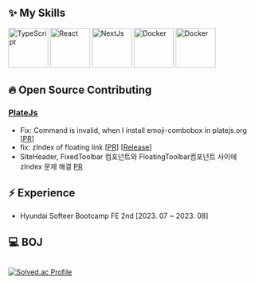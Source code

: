 <!--
icons: https://simpleicons.org/
-->


## ✨ My Skills

<img src="https://github.com/jijiseong/jijiseong/assets/77661228/cbe3f3b1-fbd8-46b3-be9a-190903421f0e" width="auto" height="80" alt="TypeScript"/>
<img src="https://github.com/jijiseong/jijiseong/assets/77661228/32952d98-c475-4387-8cd8-cf2529ca6c4e" width="auto" height="80" alt="React"/>
<img src="https://github.com/jijiseong/jijiseong/assets/77661228/aeba0fa5-d9d4-4ac7-936a-97cb98e7e580" width="auto" height="80" alt="NextJs"/>
<img src="https://github.com/jijiseong/jijiseong/assets/77661228/d11fb2c4-ccb6-46ea-8cf9-7b7ad81b2a05" width="auto" height="80" alt="Docker"/>
<img src="https://github.com/jijiseong/jijiseong/assets/77661228/626615f3-d705-428f-b08f-87cc01abb73a" width="auto" height="80" alt="Docker"/>

## 🔥 Open Source Contributing

### [PlateJs](https://platejs.org/)
- Fix: Command is invalid, when I install emoji-combobox in platejs.org [[PR](https://github.com/udecode/plate/pull/3203)]
- fix: zIndex of floating link [[PR](https://github.com/udecode/plate/pull/3204)] [[Release](https://github.com/udecode/plate/releases/tag/%40udecode%2Fplate-link%4033.0.5)]
- SiteHeader, FixedToolbar 컴포넌트와 FloatingToolbar컴포넌트 사이에 zIndex 문제 해결 [PR](https://github.com/udecode/plate/pull/3214)
## ⚡️ Experience
- Hyundai Softeer Bootcamp FE 2nd [2023. 07 ~ 2023. 08]

## 💻 BOJ
<div style="display: flex; justify-content: space-between; align-items:center;">
  
  [![Solved.ac Profile](http://mazassumnida.wtf/api/v2/generate_badge?boj=qkrwl5036)](https://solved.ac/qkrwl5036/)

</div>


